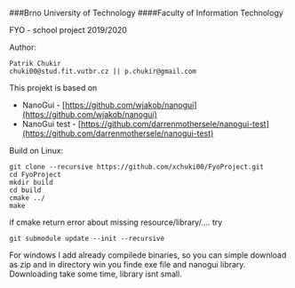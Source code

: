 ###Brno University of Technology 
####Faculty of Information Technology

FYO - school project 
2019/2020
 
Author:
 
    Patrik Chukir 
    chuki00@stud.fit.vutbr.cz || p.chukir@gmail.com
   
This projekt is based on 
   * NanoGui - [https://github.com/wjakob/nanogui](https://github.com/wjakob/nanogui)
   * NanoGui test - [https://github.com/darrenmothersele/nanogui-test](https://github.com/darrenmothersele/nanogui-test)
   
Build on Linux:
```
git clone --recursive https://github.com/xchuki00/FyoProject.git
cd FyoProject
mkdir build
cd build
cmake ../
make
```

if cmake return error about missing resource/library/.... try
```
git submodule update --init --recursive
```

For windows I add already compilede binaries, so you can simple download as zip and in directory win you finde exe file and nanogui library. Downloading take some time, library isnt small.

